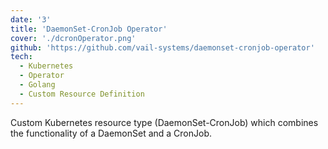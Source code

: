 ```yaml
---
date: '3'
title: 'DaemonSet-CronJob Operator'
cover: './dcronOperator.png'
github: 'https://github.com/vail-systems/daemonset-cronjob-operator'
tech:
  - Kubernetes
  - Operator
  - Golang
  - Custom Resource Definition
---
```


Custom Kubernetes resource type (DaemonSet-CronJob) which combines the functionality of a DaemonSet and a CronJob.
